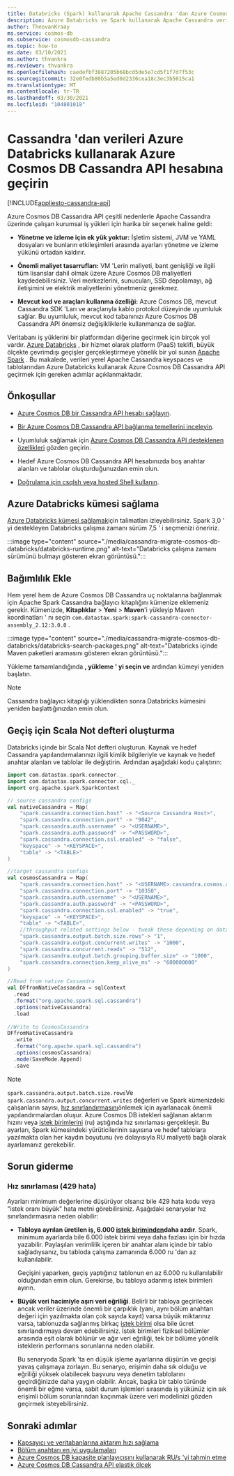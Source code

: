 ```yaml
---
title: Databricks (Spark) kullanarak Apache Cassandra 'dan Azure Cosmos DB Cassandra API geçirin
description: Azure Databricks ve Spark kullanarak Apache Cassandra veritabanından Azure Cosmos DB Cassandra API nasıl veri geçirebileceğinizi öğrenin.
author: TheovanKraay
ms.service: cosmos-db
ms.subservice: cosmosdb-cassandra
ms.topic: how-to
ms.date: 03/10/2021
ms.author: thvankra
ms.reviewer: thvankra
ms.openlocfilehash: caedefbf3887205b68bcd5de5e7cd5f1f7d7f53c
ms.sourcegitcommit: 32e0fedb80b5a5ed0d2336cea18c3ec3b5015ca1
ms.translationtype: MT
ms.contentlocale: tr-TR
ms.lasthandoff: 03/30/2021
ms.locfileid: "104801018"
---
```

# <a name="migrate-data-from-cassandra-to-an-azure-cosmos-db-cassandra-api-account-by-using-azure-databricks"></a>Cassandra 'dan verileri Azure Databricks kullanarak Azure Cosmos DB Cassandra API hesabına geçirin
[!INCLUDE[appliesto-cassandra-api](includes/appliesto-cassandra-api.md)]

Azure Cosmos DB Cassandra API çeşitli nedenlerle Apache Cassandra üzerinde çalışan kurumsal iş yükleri için harika bir seçenek haline geldi:

* **Yönetme ve izleme için ek yük yoktur:** İşletim sistemi, JVM ve YAML dosyaları ve bunların etkileşimleri arasında ayarları yönetme ve izleme yükünü ortadan kaldırır.

* **Önemli maliyet tasarrufları:** VM 'Lerin maliyeti, bant genişliği ve ilgili tüm lisanslar dahil olmak üzere Azure Cosmos DB maliyetleri kaydedebilirsiniz. Veri merkezlerini, sunucuları, SSD depolamayı, ağ iletişimini ve elektrik maliyetlerini yönetmeniz gerekmez.

* **Mevcut kod ve araçları kullanma özelliği:** Azure Cosmos DB, mevcut Cassandra SDK 'Ları ve araçlarıyla kablo protokol düzeyinde uyumluluk sağlar. Bu uyumluluk, mevcut kod tabanınızı Azure Cosmos DB Cassandra API önemsiz değişikliklerle kullanmanıza de sağlar.

Veritabanı iş yüklerini bir platformdan diğerine geçirmek için birçok yol vardır. [Azure Databricks](https://azure.microsoft.com/services/databricks/) , bir hizmet olarak platform (PaaS) teklifi, büyük ölçekte çevrimdışı geçişler gerçekleştirmeye yönelik bir yol sunan [Apache Spark](https://spark.apache.org/) . Bu makalede, verileri yerel Apache Cassandra keyspaces ve tablolarından Azure Databricks kullanarak Azure Cosmos DB Cassandra API geçirmek için gereken adımlar açıklanmaktadır.

## <a name="prerequisites"></a>Önkoşullar

* [Azure Cosmos DB bir Cassandra API hesabı sağlayın](create-cassandra-dotnet.md#create-a-database-account).

* [Bir Azure Cosmos DB Cassandra API bağlanma temellerini inceleyin](cassandra-spark-generic.md).

* Uyumluluk sağlamak için [Azure Cosmos DB Cassandra API desteklenen özellikleri](cassandra-support.md) gözden geçirin.

* Hedef Azure Cosmos DB Cassandra API hesabınızda boş anahtar alanları ve tablolar oluşturduğunuzdan emin olun.

* [Doğrulama için csqlsh veya hosted Shell kullanın](cassandra-support.md#hosted-cql-shell-preview).

## <a name="provision-an-azure-databricks-cluster"></a>Azure Databricks kümesi sağlama

[Azure Databricks kümesi sağlamak](/azure/databricks/scenarios/quickstart-create-databricks-workspace-portal)için talimatları izleyebilirsiniz. Spark 3,0 ' yi destekleyen Databricks çalışma zamanı sürüm 7,5 ' i seçmenizi öneririz.

:::image type="content" source="./media/cassandra-migrate-cosmos-db-databricks/databricks-runtime.png" alt-text="Databricks çalışma zamanı sürümünü bulmayı gösteren ekran görüntüsü.":::

## <a name="add-dependencies"></a>Bağımlılık Ekle

Hem yerel hem de Azure Cosmos DB Cassandra uç noktalarına bağlanmak için Apache Spark Cassandra bağlayıcı kitaplığını kümenize eklemeniz gerekir. Kümenizde, **Kitaplıklar**  >  **Yeni**  >  **Maven**'i yükleyip Maven koordinatları ' nı seçin `com.datastax.spark:spark-cassandra-connector-assembly_2.12:3.0.0` .

:::image type="content" source="./media/cassandra-migrate-cosmos-db-databricks/databricks-search-packages.png" alt-text="Databricks içinde Maven paketleri aramasını gösteren ekran görüntüsü.":::

Yükleme tamamlandığında **, yükleme ' yi seçin ve** ardından kümeyi yeniden başlatın.

> [!NOTE]
> Cassandra bağlayıcı kitaplığı yüklendikten sonra Databricks kümesini yeniden başlattığınızdan emin olun.

## <a name="create-scala-notebook-for-migration"></a>Geçiş için Scala Not defteri oluşturma

Databricks içinde bir Scala Not defteri oluşturun. Kaynak ve hedef Cassandra yapılandırmalarınızı ilgili kimlik bilgileriyle ve kaynak ve hedef anahtar alanları ve tablolar ile değiştirin. Ardından aşağıdaki kodu çalıştırın:

```scala
import com.datastax.spark.connector._
import com.datastax.spark.connector.cql._
import org.apache.spark.SparkContext

// source cassandra configs
val nativeCassandra = Map( 
    "spark.cassandra.connection.host" -> "<Source Cassandra Host>",
    "spark.cassandra.connection.port" -> "9042",
    "spark.cassandra.auth.username" -> "<USERNAME>",
    "spark.cassandra.auth.password" -> "<PASSWORD>",
    "spark.cassandra.connection.ssl.enabled" -> "false",
    "keyspace" -> "<KEYSPACE>",
    "table" -> "<TABLE>"
)

//target cassandra configs
val cosmosCassandra = Map( 
    "spark.cassandra.connection.host" -> "<USERNAME>.cassandra.cosmos.azure.com",
    "spark.cassandra.connection.port" -> "10350",
    "spark.cassandra.auth.username" -> "<USERNAME>",
    "spark.cassandra.auth.password" -> "<PASSWORD>",
    "spark.cassandra.connection.ssl.enabled" -> "true",
    "keyspace" -> "<KEYSPACE>",
    "table" -> "<TABLE>",
    //throughput related settings below - tweak these depending on data volumes. 
    "spark.cassandra.output.batch.size.rows"-> "1",
    "spark.cassandra.output.concurrent.writes" -> "1000",
    "spark.cassandra.concurrent.reads" -> "512",
    "spark.cassandra.output.batch.grouping.buffer.size" -> "1000",
    "spark.cassandra.connection.keep_alive_ms" -> "600000000"
)

//Read from native Cassandra
val DFfromNativeCassandra = sqlContext
  .read
  .format("org.apache.spark.sql.cassandra")
  .options(nativeCassandra)
  .load
  
//Write to CosmosCassandra
DFfromNativeCassandra
  .write
  .format("org.apache.spark.sql.cassandra")
  .options(cosmosCassandra)
  .mode(SaveMode.Append)
  .save
```

> [!NOTE]
> `spark.cassandra.output.batch.size.rows`Ve `spark.cassandra.output.concurrent.writes` değerleri ve Spark kümenizdeki çalışanların sayısı, [hız sınırlandırmasını](/samples/azure-samples/azure-cosmos-cassandra-java-retry-sample/azure-cosmos-db-cassandra-java-retry-sample/)önlemek için ayarlanacak önemli yapılandırmalardan oluşur. Azure Cosmos DB istekleri sağlanan aktarım hızını veya [istek birimlerini](./request-units.md) (ru) aştığında hız sınırlaması gerçekleşir. Bu ayarları, Spark kümesindeki yürüticilerinin sayısına ve hedef tablolara yazılmakta olan her kaydın boyutunu (ve dolayısıyla RU maliyeti) bağlı olarak ayarlamanız gerekebilir.

## <a name="troubleshoot"></a>Sorun giderme

### <a name="rate-limiting-429-error"></a>Hız sınırlaması (429 hata)

Ayarları minimum değerlerine düşürüyor olsanız bile 429 hata kodu veya "istek oranı büyük" hata metni görebilirsiniz. Aşağıdaki senaryolar hız sınırlandırmasına neden olabilir:

* **Tabloya ayrılan üretilen iş, 6.000 [istek biriminden](./request-units.md)daha azdır**. Spark, minimum ayarlarda bile 6.000 istek birimi veya daha fazlası için bir hızda yazabilir. Paylaşılan verimlilik içeren bir anahtar alanı içinde bir tablo sağladıysanız, bu tabloda çalışma zamanında 6.000 ru 'dan az kullanılabilir.

    Geçişini yaparken, geçiş yaptığınız tablonun en az 6.000 ru kullanılabilir olduğundan emin olun. Gerekirse, bu tabloya adanmış istek birimleri ayırın.

* **Büyük veri hacimiyle aşırı veri eğriliği**. Belirli bir tabloya geçirilecek ancak veriler üzerinde önemli bir çarpıklık (yani, aynı bölüm anahtarı değeri için yazılmakta olan çok sayıda kayıt) varsa büyük miktarınız varsa, tablonuzda sağlanmış birkaç [istek birimi](./request-units.md) olsa bile ücret sınırlandırmaya devam edebilirsiniz. İstek birimleri fiziksel bölümler arasında eşit olarak bölünür ve ağır veri eğriliği, tek bir bölüme yönelik isteklerin performans sorunlarına neden olabilir.

    Bu senaryoda Spark 'ta en düşük işleme ayarlarına düşürün ve geçişi yavaş çalışmaya zorlayın. Bu senaryo, erişimin daha sık olduğu ve eğriliği yüksek olabilecek başvuru veya denetim tablolarını geçirdiğinizde daha yaygın olabilir. Ancak, başka bir tablo türünde önemli bir eğme varsa, sabit durum işlemleri sırasında iş yükünüz için sık erişimli bölüm sorunlarından kaçınmak üzere veri modelinizi gözden geçirmek isteyebilirsiniz.

## <a name="next-steps"></a>Sonraki adımlar

* [Kapsayıcı ve veritabanlarına aktarım hızı sağlama](set-throughput.md)
* [Bölüm anahtarı en iyi uygulamaları](partitioning-overview.md#choose-partitionkey)
* [Azure Cosmos DB kapasite planlayıcısını kullanarak RU/s 'yi tahmin etme](estimate-ru-with-capacity-planner.md)
* [Azure Cosmos DB Cassandra API elastik ölçek](manage-scale-cassandra.md)
